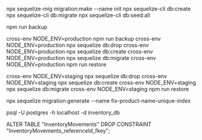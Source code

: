 npx sequelize-mig migration:make --name init
npx sequelize-cli db:create
npx sequelize-cli db:migrate
npx sequelize-cli db:seed:all

npm run backup

cross-env NODE_ENV=production npm run backup
cross-env NODE_ENV=production npx sequelize db:drop
cross-env NODE_ENV=production npx sequelize db:create
cross-env NODE_ENV=production npx sequelize db:migrate
cross-env NODE_ENV=production npm run restore

cross-env NODE_ENV=staging npx sequelize db:drop
cross-env NODE_ENV=staging npx sequelize db:create
cross-env NODE_ENV=staging npx sequelize db:migrate
cross-env NODE_ENV=staging npm run restore

npx sequelize migration:generate --name fix-product-name-unique-index

psql -U postgres -h localhost -d inventory_db

ALTER TABLE "InventoryMovements" DROP CONSTRAINT "InventoryMovements_referenceId_fkey";
